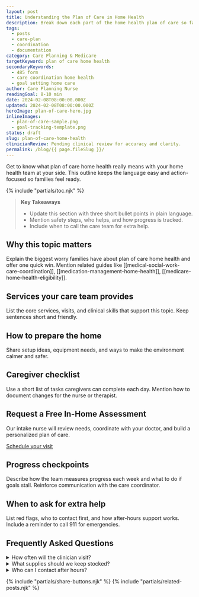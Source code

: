 ```yaml
---
layout: post
title: Understanding the Plan of Care in Home Health
description: Break down each part of the home health plan of care so families know what to expect and track progress.
tags:
  - posts
  - care-plan
  - coordination
  - documentation
category: Care Planning & Medicare
targetKeyword: plan of care home health
secondaryKeywords:
  - 485 form
  - care coordination home health
  - goal setting home care
author: Care Planning Nurse
readingGoal: 8-10 min
date: 2024-02-08T08:00:00.000Z
updated: 2024-02-08T08:00:00.000Z
heroImage: plan-of-care-hero.jpg
inlineImages:
  - plan-of-care-sample.png
  - goal-tracking-template.png
status: draft
slug: plan-of-care-home-health
clinicianReview: Pending clinical review for accuracy and clarity.
permalink: /blog/{{ page.fileSlug }}/
---
```

Get to know what plan of care home health really means with your home health team at your side. This outline keeps the language easy and action-focused so families feel ready.

<!--more-->

{% include "partials/toc.njk" %}

> **Key Takeaways**
> - Update this section with three short bullet points in plain language.
> - Mention safety steps, who helps, and how progress is tracked.
> - Include when to call the care team for extra help.

## Why this topic matters
Explain the biggest worry families have about plan of care home health and offer one quick win. Mention related guides like [[medical-social-work-care-coordination]], [[medication-management-home-health]], [[medicare-home-health-eligibility]].

## Services your care team provides
List the core services, visits, and clinical skills that support this topic. Keep sentences short and friendly.

## How to prepare the home
Share setup ideas, equipment needs, and ways to make the environment calmer and safer.

## Caregiver checklist
Use a short list of tasks caregivers can complete each day. Mention how to document changes for the nurse or therapist.

<div class="cta-panel" role="complementary" aria-label="Free in-home assessment">
  <h2>Request a Free In-Home Assessment</h2>
  <p>Our intake nurse will review needs, coordinate with your doctor, and build a personalized plan of care.</p>
  <p><a class="button" href="/contact/">Schedule your visit</a></p>
</div>

## Progress checkpoints
Describe how the team measures progress each week and what to do if goals stall. Reinforce communication with the care coordinator.

## When to ask for extra help
List red flags, who to contact first, and how after-hours support works. Include a reminder to call 911 for emergencies.

## Frequently Asked Questions
<details>
  <summary>How often will the clinician visit?</summary>
  <p>Give a ballpark visit frequency and note that the care plan may change based on progress.</p>
</details>
<details>
  <summary>What supplies should we keep stocked?</summary>
  <p>List a few common items and explain how to request more through the agency or insurance.</p>
</details>
<details>
  <summary>Who can I contact after hours?</summary>
  <p>Explain the on-call nurse or therapist process and set expectations for emergency care.</p>
</details>

{% include "partials/share-buttons.njk" %}
{% include "partials/related-posts.njk" %}

